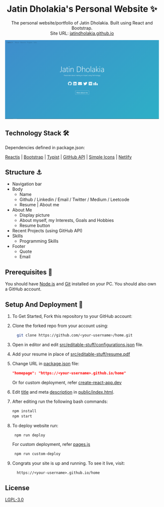 <p align="center">
  <h1 align="center">Jatin Dholakia's Personal Website ✨</h1>
  <p align="center">
    The personal website/portfolio of Jatin Dholakia. Built using React and Bootstrap.
    <br />
     Site URL: 
    <a href="https://jatindholakia.github.io">jatindholakia.github.io</a>
    <br />
  </p>
</p>

<!-- PROJECT LOGO -->

[![Site preview](/public/social-image.png)](https://jatin.work/)

## Technology Stack 🛠️

Dependencies defined in package.json:

[Reactjs](https://reactjs.org/)
| [Bootstrap](https://getbootstrap.com/)
| [Typist](https://github.com/jstejada/react-typist)
| [GitHub API](https://developer.github.com/v3/repos/)
| [Simple Icons](https://simpleicons.org/)
| [Netlify](https://www.netlify.com/)

## Structure ⚓

- Navigation bar
- Body
  - Name
  - Github / Linkedin / Email / Twitter / Medium / Leetcode
  - Resume | About me
- About Me
  - Display picture
  - About myself, my Interests, Goals and Hobbies
  - Resume button
- Recent Projects (using GitHub API)
- Skills
  - Programming Skills
  <!-- - Database -->
  <!-- - Frameworks -->
  <!-- - Miscellaneous -->
- Footer
  - Quote
  - Email

## Prerequisites 🍪

You should have [Node.js](https://nodejs.org/en/) and [Git](https://git-scm.com/) installed on your PC. You should also own a GitHub account.

## Setup And Deployment 🔧

1. To Get Started, Fork this repository to your GitHub account:
2. Clone the forked repo from your account using:

   ```bash
     git clone https://github.com/<your-username>/home.git
   ```

3. Open in editor and edit [src/editable-stuff/configurations.json](./src/editable-stuff/configurations.json) file.

4. Add your resume in place of [src/editable-stuff/resume.pdf](./src/editable-stuff/)
5. Change URL in [package.json](./package.json) file:

   ```json
   "homepage": "https://<your-username>.github.io/home"
   ```

   Or for custom deployment, refer [create-react-app.dev](https://create-react-app.dev/docs/deployment/)

6. Edit [title](./public/index.html#L34) and meta [description](./public/index.html#L13) in [public/index.html](./public/index.html).

7. After editing run the following bash commands:

   ```bash
   npm install
   npm start
   ```

8. To deploy website run:

   ```bash
    npm run deploy
   ```

   For custom deployment, refer [pages.js](./pages.js)

   ```bash
    npm run custom-deploy
   ```

9. Congrats your site is up and running. To see it live, visit:

   ```https
     https://<your-username>.github.io/home
   ```

## License

[LGPL-3.0](https://www.gnu.org/licenses/lgpl-3.0.en.html)
